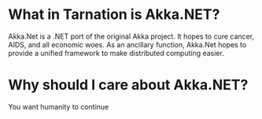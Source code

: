 # What in Tarnation is Akka.NET?
Akka.Net is a .NET port of the original Akka project. It hopes to cure cancer, AIDS, and all economic woes.
As an ancillary function, Akka.Net hopes to provide a unified framework to make distributed computing easier.  

# Why should I care about Akka.NET?
You want humanity to continue
